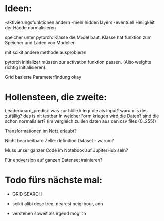 # Ideen:
-aktivierungsfunktionen ändern
-mehr hidden layers
-eventuell Helligkeit der Hände normalisieren


speicher unter pytorch:
Klasse die Model baut.
Klasse hat funktion zum Speicher und Laden von Modellen

mit scikit andere methode ausprobieren

pytorch initializer müssen zur activation funktion passen. (Also weights richtig initialisieren).

Grid basierte Parameterfindung okay

# Hollensteen, die zweite:

Leaderboard_predict: was zur hölle kriegt die als input? warum is des zufällig? des is nit testbar
In welcher Form kriegen wird die Daten? sind die schon normalisiert? (im vergleich zu den daten aus den csv files (0..255))

Transformationen im Netz erlaubt?

Nicht bearbeitbare Zelle: definition Dataset - warum? 

Muss unser ganzer Code im Notebook auf JupiterHub sein? 

Für endversion auf ganzen Datenset trainieren? 

# Todo fürs nächste mal:

- GRID SEARCH

- scikit alibi desc tree, nearest neighbour, ann

- verstehen soweit als irgend möglich